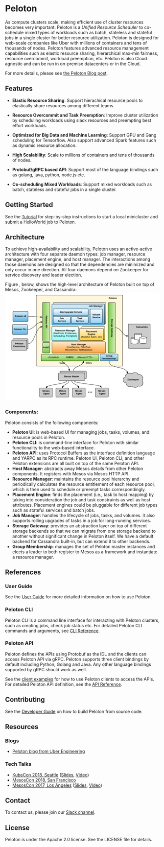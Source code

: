 # Peloton

As compute clusters scale, making efficient use of cluster resources
becomes very important. Peloton is a *Unified Resource Scheduler* to
co-schedule mixed types of workloads such as batch, stateless and
stateful jobs in a single cluster for better resource
utilization. Peloton is designed for web-scale companies like Uber
with millions of containers and tens of thousands of nodes. Peloton
features advanced resource management capabilities such as elastic
resource sharing, hierarchical max-min fairness, resource overcommit,
workload preemption, etc. Peloton is also Cloud agnostic and can be run
in on-premise datacenters or in the Cloud.

For more details, please see [the Peloton Blog
post](https://eng.uber.com/peloton/).

## Features

- **Elastic Resource Sharing**: Support hierachical resource pools to
  elastically share resources among different teams.

- **Resource Overcommit and Task Preemption**: Improve cluster
  utilization by scheduling workloads using slack resources and
  preempting best effort workloads.

- **Optimized for Big Data and Machine Learning**: Support GPU and Gang
  scheduling for Tensorflow. Also support advanced Spark features such
  as dynamic resource allocation.

- **High Scalability**: Scale to millions of containers and tens of
  thousands of nodes.

- **Protobuf/gRPC based API**: Support most of the language bindings
  such as golang, java, python, node.js etc.

- **Co-scheduling Mixed Workloads**: Support mixed workloads such as
  batch, stateless and stateful jobs in a single cluster.


## Getting Started

See the [Tutorial](docs/tutorial.md) for step-by-step
instructions to start a local minicluster and submit a HelloWorld job
to Peloton.

## Architecture
To achieve high-availability and scalability, Peloton uses an
active-active architecture with four separate daemon types: job
manager, resource manager, placement engine, and host manager. The
interactions among those daemons are designed so that the dependencies
are minimized and only occur in one direction. All four daemons depend
on Zookeeper for service discovery and leader election.

Figure , below, shows the high-level architecture of Peloton built on
top of Mesos, Zookeeper, and Cassandra:
![image](docs/figures/architecture.png)


### Components:
Peloton consists of the following components:

- **Peloton UI**: is web-based UI for managing jobs, tasks, volumes, and
  resource pools in Peloton.
- **Peloton CLI**: is command-line interface for Peloton with similar
  functionality to the web-based interface.
- **Peloton API**: uses Protocol Buffers as the interface definition
  language and YARPC as its RPC runtime. Peloton UI, Peloton CLI, and
  other Peloton extensions are all built on top of the same Peloton
  API.
- **Host Manager**: abstracts away Mesos details from other Peloton
  components. It registers with Mesos via Mesos HTTP API.
- **Resource Manager**: maintains the resource pool hierarchy and
  periodically calculates the resource entitlement of each resource
  pool, which is then used to schedule or preempt tasks
  correspondingly.
- **Placement Engine**: finds the placement (i.e., task to host mapping)
  by taking into consideration the job and task constraints as well as
  host attributes. Placement engines could be pluggable for different
  job types such as stateful services and batch jobs.
- **Job Manager**: handles the lifecycle of jobs, tasks, and volumes. It
  also supports rolling upgrades of tasks in a job for long-running
  services.
- **Storage Gateway**: provides an abstraction layer on top of different
  storage backends so that we can migrate from one storage backend to
  another without significant change in Peloton itself. We have a
  default backend for Cassandra built-in, but can extend it to other
  backends.
- **Group Membership**: manages the set of Peloton master instances and
  elects a leader to both register to Mesos as a framework and
  instantiate a resource manager.

## References

### User Guide
See the [User Guide](docs/user-guide.md) for more detailed
information on how to use Peloton.

### Peloton CLI
Peloton CLI is a command line interface for interacting with Peloton
clusters, such as creating jobs, check job status etc. For detailed
Peloton CLI commands and arguments, see [CLI Reference](docs/cli.md).


### Peloton API
Peloton defines the APIs using Protobuf as the IDL and the clients can
access Peloton API via gRPC. Peloton supports three client bindings by
default including Python, Golang and Java. Any other language bindings
supported by gRPC should work as well. 

See the [client examples](docs/clients.md) for how to use Peloton clients
to access the APIs. For detailed Peloton API definition, see the
[API Reference](docs/api-reference.md).

## Contributing
See the [Developer Guide](docs/development.md) on how to build Peloton
from source code.


## Resources

### Blogs

- [Peloton blog from Uber Engineering](https://eng.uber.com/peloton/)

### Tech Talks

- [KubeCon 2018, Seattle](https://sched.co/GrTx) ([Slides](https://schd.ws/hosted_files/kccna18/29/Peloton_%20KubeCon%202018.pdf), [Video](https://www.youtube.com/watch?v=USgbj87Ztlk))
- [MesosCon 2018, San Francisco](https://sched.co/HYTn)
- [MesosCon 2017, Los Angeles](https://sched.co/BYaD) ([Slides](http://events17.linuxfoundation.org/sites/events/files/slides/MesosCon_Distributed_Deep_Learning_v4.pdf), [Video](https://www.youtube.com/watch?v=Ktc3GjshHcc))

## Contact
To contact us, please join our [Slack channel](https://join.slack.com/t/peloton-scheduler/shared_invite/enQtNTU5ODIzOTY4NDMyLTY2NmEwN2Y5ZGMzMzk4ZDE1NTNlYjE4M2E4Njg2OWY1MTk5M2U2NTgxZDUyMjAwYWE4ZjY5M2JlZGU1ZTc2MjI).

## License
Peloton is under the Apache 2.0 license. See the LICENSE file for details.
